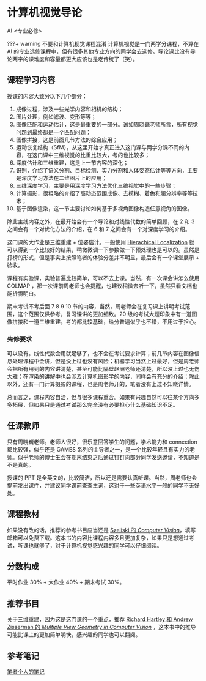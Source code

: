# 计算机视觉导论

<div class="badges">
<span class="badge ai-badge">AI <专业必修></span>
</div>

???+ warning 不要和计算机视觉课程混淆
    计算机视觉是一门两学分课程，不算在 AI 的专业选修课程中，但有很多其他专业方向的同学会去选修。导论课比没有导论两字的课难度和容量都更大应该也是老传统了（笑）。

## 课程学习内容

授课的内容大致分以下几个部分：

1. 成像过程，涉及一些光学内容和相机的结构；
2. 图片处理，例如滤波、变形等等；
3. 图像匹配和运动估计，这是最重要的一部分。诚如周晓巍老师所言，所有视觉问题到最终都是一个匹配问题；
4. 图像拼接，这是前面几节方法的综合应用；
5. 运动恢复结构（SfM），从这里开始才真正进入这门课与两学分课不同的内容，在这门课中三维视觉的比重比较大，考的也比较多；
6. 深度估计和三维重建，这是上一节内容的深化；
7. 识别，介绍了语义分割、目标检测、实力分割和人体姿态估计等等方向，主要是深度学习方法在二维图片上的应用；
8. 三维深度学习，主要是用深度学习方法优化三维视觉中的一些步骤；
9. 计算摄影，很粗略的介绍了高动态范围成像、去模糊、着色和超分辨率等等技术；
10. 基于图像渲染，这一节主要讨论如何基于多视角图像构造任意视角的图像。

除此主线内容之外，在最开始会有一个导论和对线性代数的简单回顾，在 2 和 3 之间会有一个对优化方法的介绍，在 6 和 7 之间会有一个对深度学习的介绍。

这门课的大作业是三维重建 + 位姿估计。一般使用 [Hierachical Localization](https://github.com/cvg/Hierarchical-Localization) 就可以得到一个比较好的结果，稍微微调一下参数做一下预处理也是可以的。虽然是打榜的形式，但是事实上按照笔者的体验分差并不明显，最后会有一个课堂展示 + 验收。

课程有实验课，实验普遍比较简单，可以不去上课。当然，有一次课会讲怎么使用 COLMAP ，那一次课前周老师也会提醒，也建议稍微去听一下，虽然只看文档也能折腾明白。

期末考试不考后面 7 8 9 10 节的内容，当然，周老师会在复习课上讲明考试范围，这个范围仅供参考，复习课讲的更加细致。20 级的考试大题印象中有一道图像拼接和一道三维重建，考的都比较基础，给分普遍似乎也不错，不用过于担心。

### 先修要求

可以没有。线性代数会用就足够了，也不会在考试要求计算；前几节内容在图像信息处理课程中会讲，但是没上过也没有风险；机器学习当然上过最好，但是周老师会把所有用到的内容讲清楚，甚至可能比隔壁赵洲老师还清楚，所以没上过也无伤大雅；在渲染的讲解中也会涉及计算机图形学的内容，同样会有充分的介绍；除此以外，还有一门计算摄影的课程，也是周老师开的，笔者没有上过不知晓详情。

总而言之，课程内容自洽，但与很多课程重合。如果有兴趣自然可以往某个方向多多拓展，但如果只是通过考试那么完全没有必要担心什么基础知识不足。

## 任课教师

只有周晓巍老师。老师人很好，很乐意回答学生的问题，学术能力和 connection 都比较强，似乎还是 GAMES 系列的主导者之一，是一个比较年轻且有实力的老师。似乎老师的博士生会在期末结束之后通过钉钉向部分同学发送邀请，不知道是不是真的。

授课的 PPT 是全英文的，比较简洁，所以还是需要认真听课。当然，周老师也会提前发出课件，并建议同学课前查查生词，这对于一些英语水平一般的同学不无好处。

## 课程教材

如果没有改的话，推荐的参考书目应当还是 [Szeliski 的 *Computer Vision*](http://szeliski.org/Book/)，填写邮箱可以免费下载。这本书的内容比课程内容多且更加复杂，如果只是想通过考试，听课也就够了，对于计算机视觉感兴趣的同学可以仔细阅读。

## 分数构成

平时作业 30% + 大作业 40% + 期末考试 30%。

## 推荐书目

关于三维重建，因为这是这门课的一个重点，推荐 [Richard Hartley 和 Andrew Zisserman 的 *Multiple View Geometry in Computer Vision*](https://www.cambridge.org/core/books/multiple-view-geometry-in-computer-vision/0B6F289C78B2B23F596CAA76D3D43F7A) ，这本书中的推导可能比课上的更加简单明快，感兴趣的同学也可以翻阅。

## 参考笔记

[笔者个人的笔记](https://frightenedfoxcn.github.io/notes/qnotes/computer_vision/)